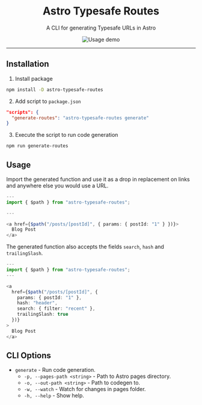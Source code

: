 <h1 align="center">Astro Typesafe Routes</h1>
<p align="center">A CLI for generating Typesafe URLs in Astro</p>

<div align="center">
  <img src="https://i.imgur.com/Hc32hhK.gif" alt="Usage demo">
</div>


---

## Installation
1. Install package
```sh
npm install -D astro-typesafe-routes
```
2. Add script to `package.json`
```json
"scripts": {
  "generate-routes": "astro-typesafe-routes generate"
}
```
3. Execute the script to run code generation
```sh
npm run generate-routes
```

## Usage
Import the generated function and use it as a drop in replacement on links and anywhere else you would use a URL.
```typescript
---
import { $path } from "astro-typesafe-routes";

---

<a href={$path("/posts/[postId]", { params: { postId: "1" } })}>
  Blog Post
</a>
```

The generated function also accepts the fields `search`, `hash` and `trailingSlash`.

```typescript
---
import { $path } from "astro-typesafe-routes";
---

<a
  href={$path("/posts/[postId]", {
    params: { postId: "1" },
    hash: "header",
    search: { filter: "recent" },
    trailingSlash: true
  })}
>
  Blog Post
</a>

```

## CLI Options
- `generate` - Run code generation.
  - `-p, --pages-path <string>` - Path to Astro pages directory.
  - `-o, --out-path <string>` - Path to codegen to.
  - `-w, --watch` - Watch for changes in pages folder.
  - `-h, --help` - Show help.
